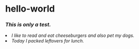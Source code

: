 # hello-world
### <i>This is only a test.
<p>
<li> I like to read and eat cheeseburgers and also pet my dogs.
<li> Today I packed leftovers for lunch.
